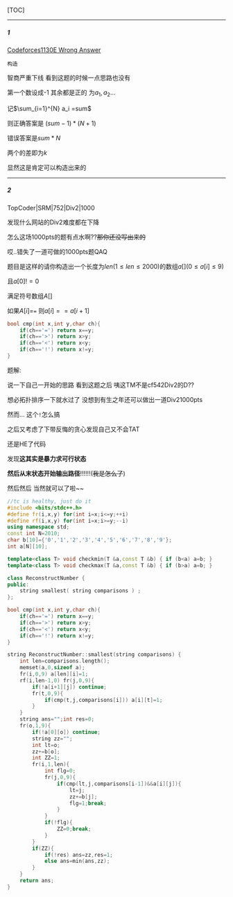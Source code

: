 [TOC]

------

##### 1

[Codeforces1130E Wrong Answer](http://codeforces.com/contest/1130/problem/E)

`构造`

智商严重下线 看到这题的时候一点思路也没有

第一个数设成-1 其余都是正的 为$a_1,a_2... ​$ 

记$\sum_{i=1}^{N} a_i =sum​$

则正确答案是 $(sum-1)*(N+1)​$

错误答案是$sum*N​$

两个的差即为$k​$

显然这是肯定可以构造出来的



-----

##### 2

TopCoder|SRM|752|Div2|1000

发现什么网站的Div2难度都在下降

怎么这场1000pts的题有点水啊??~~那你还没写出来的~~

哎..错失了一道可做的1000pts题QAQ

题目是这样的请你构造出一个长度为$len$$(1 \leq len \leq 2000)$的数组$a[](0 \leq a[i] \leq 9)$

且$a[0]!=0$

满足符号数组$A[]​$ 

如果$A[i]​$=`=` 则$a[i]==a[i+1]​$ 

```c++
bool cmp(int x,int y,char ch){
	if(ch=='=') return x==y;
	if(ch=='>') return x>y;
	if(ch=='<') return x<y;
	if(ch=='!') return x!=y;
}
```

题解:

说一下自己一开始的思路 看到这题之后 咦这TM不是cf542Div2的D??

想必拓扑排序一下就水过了 没想到有生之年还可以做出一道Div21000pts

然而... 这个`!`怎么搞

之后又考虑了下带反悔的贪心发现自己又不会TAT

还是HE了代码

发现**这其实是暴力求可行状态**

**然后从末状态开始输出路径**!!!!!!(~~我是怎么了~~)

然后然后 当然就可以了啦~~

```c++
//tc is healthy, just do it
#include <bits/stdc++.h>
#define fr(i,x,y) for(int i=x;i<=y;++i)
#define rf(i,x,y) for(int i=x;i>=y;--i)
using namespace std;
const int N=2010;
char b[10]={'0','1','2','3','4','5','6','7','8','9'};
int a[N][10];

template<class T> void checkmin(T &a,const T &b) { if (b<a) a=b; } 
template<class T> void checkmax(T &a,const T &b) { if (b>a) a=b; }

class ReconstructNumber {
public:
    string smallest( string comparisons ) ;
};

bool cmp(int x,int y,char ch){
	if(ch=='=') return x==y;
	if(ch=='>') return x>y;
	if(ch=='<') return x<y;
	if(ch=='!') return x!=y;
}

string ReconstructNumber::smallest(string comparisons) {
    int len=comparisons.length();
    memset(a,0,sizeof a);
    fr(i,0,9) a[len][i]=1;
	rf(i,len-1,0) fr(j,0,9){
		if(!a[i+1][j]) continue;
		fr(t,0,9){
			if(cmp(t,j,comparisons[i])) a[i][t]=1;
		}
	}
	string ans="";int res=0;
	fr(o,1,9){
		if(!a[0][o]) continue;
		string zz="";
		int lt=o;
		zz+=b[o];
		int ZZ=1;
		fr(i,1,len){
			int flg=0;
			fr(j,0,9){
				if(cmp(lt,j,comparisons[i-1])&&a[i][j]){
					lt=j;
					zz+=b[j];
					flg=1;break;
				}
			}
			if(!flg){
				ZZ=0;break;
			}
		}
		if(ZZ){
			if(!res) ans=zz,res=1;
			else ans=min(ans,zz);
		}
	}
	return ans;
}
```



